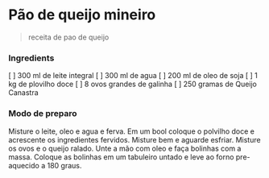 # Pão de queijo mineiro

> receita de pao de queijo 

### Ingredients

[ ] 300 ml de leite integral
[ ] 300 ml de agua
[ ] 200 ml de oleo de soja
[ ] 1 kg de plovilho doce 
[ ] 8 ovos grandes de galinha
[ ] 250 gramas de Queijo Canastra

### Modo de preparo

Misture o leite, oleo e agua e ferva. Em um bool coloque o polvilho doce e acrescente os ingredientes fervidos. Misture bem e aguarde esfriar. Misture os ovos e o queijo ralado. 
Unte a mão com oleo e faça bolinhas com a massa. Coloque as bolinhas em um tabuleiro untado e leve ao forno pre-aquecido a 180 graus.
